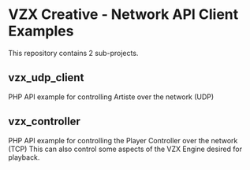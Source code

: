 # VZX Creative - Network API Client Examples

This repository contains 2 sub-projects.

## vzx_udp_client
PHP API example for controlling Artiste over the network (UDP)

## vzx_controller
PHP API example for controlling the Player Controller over the network (TCP)
This can also control some aspects of the VZX Engine desired for playback.
